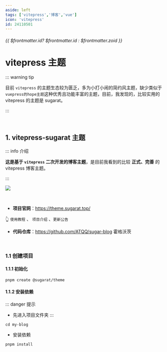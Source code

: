 ```yaml
---
aside: left
tags: ['vitepress','博客','vue']
icon: 'vitepress'
id: 24110501
---
```

 
######  {{ $frontmatter.id? $frontmatter.id : $frontmatter.zoid }}

# vitepress 主题

::: warning <Badge type='danger'>tip</Badge>

目前 `vitepress` 的主题生态较为匮乏，多为小打小闹的简约风主题，缺少类似于`vuepress的hope主题`这种优秀且功能丰富的主题，目前，我发现的，比较实用的 vitepress 的主题是 sugarat。

:::

<br/>
 
##  1. vitepress-sugarat 主题

::: info <Badge type='info'>介绍</Badge>

**这是基于 `vitepress` 二次开发的博客主题**，是目前我看到的比较 **正式、完善** 的 vitepress 博客主题。 

:::

![](/cover/202412112131.png)


<br/>


- **项目官网**：https://theme.sugarat.top/   

👆 `使用教程` 、 `项目介绍` 、`更新公告` 



- **代码仓库**：https://github.com/ATQQ/sugar-blog <Badge type='danger'>霍格沃茨</Badge>

<br/>




### 1.1 创建项目

#### 1.1.1 初始化

```shell
pnpm create @sugarat/theme
```

#### 1.1.2 安装依赖

::: danger <Badge type='warning'>提示</Badge>
- 先进入项目文件夹
:::

```shell
cd my-blog
```
- 安装依赖

```shell
pnpm install
```